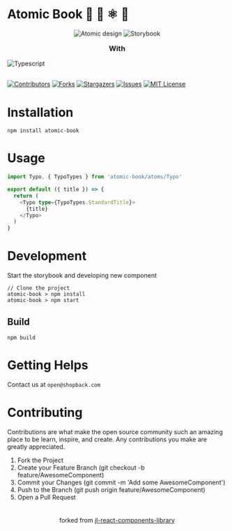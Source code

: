 # Atomic Book 🦄 🎨 ⚛️ 📖
  <div style="text-align: center">
    <img style="max-width: 200px;margin-top:-16px" src="https://scholarblogs.emory.edu/lits/files/2019/03/atomicdesign.png" alt="Atomic design" />
    <img src="https://camo.githubusercontent.com/3c2a5b77726528a5b9618bf65a6e8fc26baedce970dc2eb39d789deeb9f703fa/68747470733a2f2f7062732e7477696d672e636f6d2f70726f66696c655f696d616765732f313130303830343438353631363536363237332f734f63742d54786d2e706e67" alt="Storybook" data-canonical-src="https://pbs.twimg.com/profile_images/1100804485616566273/sOct-Txm.png" style="max-width:180px" />
  </div>
  <h3 style="text-align: center;margin-top: 16px">With</h3>
  <img style="margin-bottom: 16px" src="https://i.pinimg.com/originals/c3/8e/e8/c38ee8475ee7f3680f706c56c3a1194c.png" alt="Typescript" alt="Typescript">


[![Contributors][contributors-shield]][contributors-url]
[![Forks][forks-shield]][forks-url]
[![Stargazers][stars-shield]][stars-url]
[![Issues][issues-shield]][issues-url]
[![MIT License][license-shield]][license-url]

# Installation

```
npm install atomic-book
```

# Usage

```Typescript
import Typo, { TypoTypes } from 'atomic-book/atoms/Typo'

export default ({ title }) => {
  return (
    <Typo type={TypoTypes.StandardTitle}>
      {title}
    </Typo>
  )
}
```

# Development

Start the storybook and developing new component
```
// Clone the project
atomic-book > npm install
atomic-book > npm start
```

## Build

```
npm build
```

# Getting Helps

Contact us at `open@shopback.com`

# Contributing

Contributions are what make the open source community such an amazing place to be learn, inspire, and create. Any contributions you make are greatly appreciated.

1. Fork the Project
2. Create your Feature Branch (git checkout -b feature/AwesomeComponent)
3. Commit your Changes (git commit -m 'Add some AwesomeComponent')
4. Push to the Branch (git push origin feature/AwesomeComponent)
5. Open a Pull Request


<p style="text-align: center;margin-top: 36px">
  forked from <a href="https://github.com/jmlivingston/react-components-library">jl-react-components-library</a>
</p> 

<!-- MARKDOWN LINKS & IMAGES -->
<!-- https://www.markdownguide.org/basic-syntax/#reference-style-links -->
[contributors-shield]: https://img.shields.io/github/contributors/poepanda/atomic-book.svg?style=for-the-badge
[contributors-url]: https://github.com/poepanda/atomic-book/graphs/contributors
[forks-shield]: https://img.shields.io/github/forks/poepanda/atomic-book.svg?style=for-the-badge
[forks-url]: https://github.com/poepanda/atomic-book/network/members
[stars-shield]: https://img.shields.io/github/stars/poepanda/atomic-book.svg?style=for-the-badge
[stars-url]: https://github.com/poepanda/atomic-book/stargazers
[issues-shield]: https://img.shields.io/github/issues/poepanda/atomic-book.svg?style=for-the-badge
[issues-url]: https://github.com/poepanda/atomic-book/issues
[license-shield]: https://img.shields.io/github/license/poepanda/atomic-book.svg?style=for-the-badge
[license-url]: https://github.com/poepanda/atomic-book/blob/master/LICENSE
